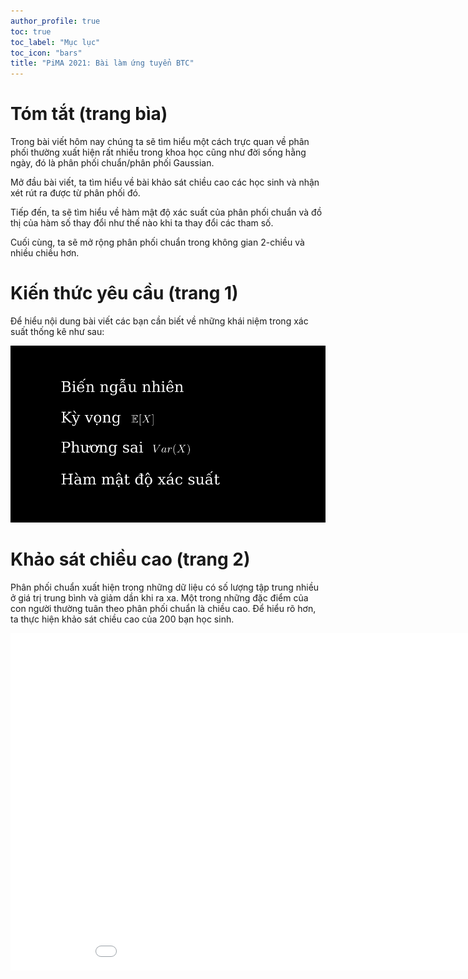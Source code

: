 ```yaml
---
author_profile: true
toc: true
toc_label: "Mục lục"
toc_icon: "bars"
title: "PiMA 2021: Bài làm ứng tuyển BTC"
---
```


# Tóm tắt (trang bìa)

Trong bài viết hôm nay chúng ta sẽ tìm hiểu một cách trực quan về phân phối thường xuất hiện rất nhiều trong khoa học cũng như đời sống hằng ngày, đó là phân phối chuẩn/phân phối Gaussian.

Mở đầu bài viết, ta tìm hiểu về bài khảo sát chiều cao các học sinh và nhận xét rút ra được từ phân phối đó.

Tiếp đến, ta sẽ tìm hiểu về hàm mật độ xác suất của phân phối chuẩn và đồ thị của hàm số thay đổi như thế nào khi ta thay đổi các tham số.

Cuối cùng, ta sẽ mở rộng phân phối chuẩn trong không gian 2-chiều và nhiều chiều hơn.

# Kiến thức yêu cầu (trang 1)

Để hiểu nội dung bài viết các bạn cần biết về những khái niệm trong xác suất thống kê như sau:

![image-center](../assets/post_img/pima_submission/h1.png)

# Khảo sát chiều cao (trang 2)

Phân phối chuẩn xuất hiện trong những dữ liệu có số lượng tập trung nhiều ở giá trị trung bình và giảm dần khi ra xa. Một trong những đặc điểm của con người thường tuân theo phân phối chuẩn là chiều cao. Để hiểu rõ hơn, ta thực hiện khảo sát chiều cao của 200 bạn học sinh.

<iframe width="960" height="540" src="../assets/post_video/pima_submission/v1.mp4" frameborder="0" allowfullscreen></iframe>

